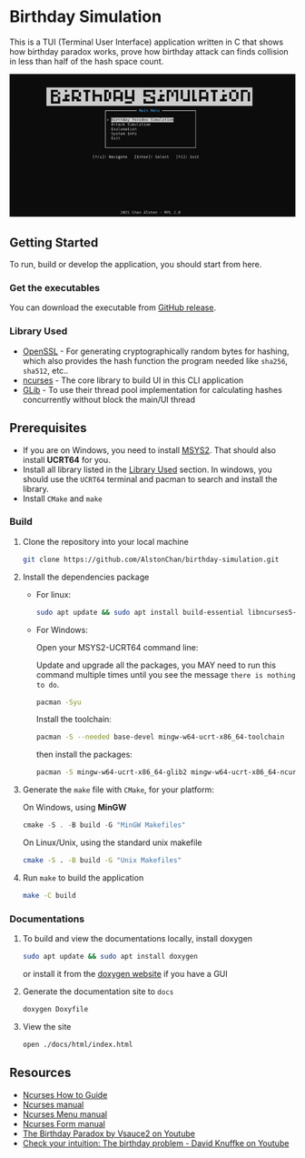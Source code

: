 # Birthday Simulation

This is a TUI (Terminal User Interface) application written in C that shows how birthday paradox works, prove how birthday attack can finds collision in less than half of the hash space count.

![Application preview](./preview.png)

## Getting Started

To run, build or develop the application, you should start from here.

### Get the executables

You can download the executable from [GitHub release](https://github.com/AlstonChan/birthday-simulation/releases/latest).

### Library Used

- [OpenSSL](https://www.openssl.org/) - For generating cryptographically random bytes for hashing, which also provides the hash function the program needed like `sha256`, `sha512`, etc..
- [ncurses](https://invisible-island.net/ncurses/) - The core library to build UI in this CLI application
- [GLib](https://docs.gtk.org/glib/index.html) - To use their thread pool implementation for calculating hashes concurrently without block the main/UI thread

## Prerequisites

- If you are on Windows, you need to install [MSYS2](https://www.msys2.org/). That should also install **UCRT64** for you.
- Install all library listed in the [Library Used](#library-used) section. In windows, you should use the `UCRT64` terminal and pacman to search and install the library.
- Install `CMake` and `make`

### Build

1. Clone the repository into your local machine

   ```bash
   git clone https://github.com/AlstonChan/birthday-simulation.git
   ```

2. Install the dependencies package

   - For linux:

      ```bash
      sudo apt update && sudo apt install build-essential libncurses5-dev libncursesw5-dev libssl-dev libglib2.0-dev libc6-dev libzstd-dev libtinfo-dev gdb valgrind clang-format
      ```

   - For Windows:

      Open your MSYS2-UCRT64 command line:

      Update and upgrade all the packages, you MAY need to run this command multiple times until you see the message `there is nothing to do`.

      ```bash
      pacman -Syu
      ```

      Install the toolchain:

      ```bash
      pacman -S --needed base-devel mingw-w64-ucrt-x86_64-toolchain
      ```

      then install the packages:

      ```bash
      pacman -S mingw-w64-ucrt-x86_64-glib2 mingw-w64-ucrt-x86_64-ncurses mingw-w64-ucrt-x86_64-openssl
      ```

3. Generate the `make` file with `CMake`, for your platform:

   On Windows, using **MinGW**

   ```powershell
   cmake -S . -B build -G "MinGW Makefiles"
   ```

   On Linux/Unix, using the standard unix makefile

   ```bash
   cmake -S . -B build -G "Unix Makefiles"
   ```

4. Run `make` to build the application

   ```bash
   make -C build
   ```

### Documentations

1. To build and view the documentations locally, install doxygen

   ```bash
   sudo apt update && sudo apt install doxygen
   ```

   or install it from the [doxygen website](https://www.doxygen.nl/download.html) if you have a GUI

2. Generate the documentation site to `docs`

   ```bash
   doxygen Doxyfile
   ```

3. View the site

   ```bash
   open ./docs/html/index.html
   ```

## Resources

- [Ncurses How to Guide](https://invisible-island.net/ncurses/howto/NCURSES-Programming-HOWTO.html)
- [Ncurses manual](https://invisible-island.net/ncurses/man/ncurses.3x.html)
- [Ncurses Menu manual](https://invisible-island.net/ncurses/man/menu.3x.html)
- [Ncurses Form manual](https://invisible-island.net/ncurses/man/form.3x.html)
- [The Birthday Paradox by Vsauce2 on Youtube](https://www.youtube.com/watch?v=ofTb57aZHZs)
- [Check your intuition: The birthday problem - David Knuffke on Youtube](https://www.youtube.com/watch?v=KtT_cgMzHx8)
